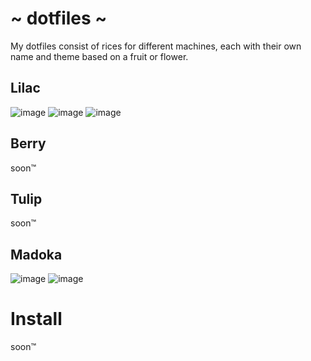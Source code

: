 # ~ dotfiles ~
My dotfiles consist of rices for different machines, each with their own name and theme based on a fruit or flower.
## Lilac
![image](https://user-images.githubusercontent.com/83582297/143190033-91bc567e-f2b8-4e58-a9b1-9163251b035a.png)
![image](https://user-images.githubusercontent.com/83582297/143190222-f5e8b957-0af8-488a-8625-3f5740011dff.png)
![image](https://user-images.githubusercontent.com/83582297/143190112-490a4015-f625-4308-84cb-edca5a789af3.png)
## Berry
soon:tm:
## Tulip
soon:tm:
## Madoka
![image](https://user-images.githubusercontent.com/83582297/151650359-bf9cfed6-5cae-4fad-bfe1-5a2d486efcce.png)
![image](https://user-images.githubusercontent.com/83582297/151650363-def1192a-e05c-4bf9-b43a-d257ce5b3619.png)
# Install
soon:tm:
